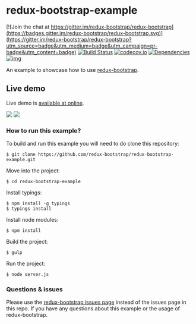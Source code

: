 # redux-bootstrap-example

[![Join the chat at https://gitter.im/redux-bootstrap/redux-bootstrap](https://badges.gitter.im/redux-bootstrap/redux-bootstrap.svg)](https://gitter.im/redux-bootstrap/redux-bootstrap?utm_source=badge&utm_medium=badge&utm_campaign=pr-badge&utm_content=badge)
[![Build Status](https://travis-ci.org/redux-bootstrap/redux-bootstrap-example.svg?branch=master)](https://travis-ci.org/redux-bootstrap/redux-bootstrap-example)
[![codecov.io](https://codecov.io/github/redux-bootstrap/redux-bootstrap-example/coverage.svg?branch=master)](https://codecov.io/github/redux-bootstrap/redux-bootstrap-example?branch=master)
[![Dependencies](https://david-dm.org/redux-bootstrap/redux-bootstrap-example.svg)](https://david-dm.org/redux-bootstrap/redux-bootstrap-example#info=dependencies)
[![img](https://david-dm.org/redux-bootstrap/redux-bootstrap/dev-status-example.svg)](https://david-dm.org/redux-bootstrap/redux-bootstrap-example/#info=devDependencies)

An example to showcase how to use [redux-bootstrap](https://github.com/redux-bootstrap/redux-bootstrap).

## Live demo
Live demo is [available at online](http://github.com/redux-bootstrap/redux-bootstrap-example/).

![](https://raw.githubusercontent.com/redux-bootstrap/redux-bootstrap-example/master/media/home.png)
![](https://raw.githubusercontent.com/redux-bootstrap/redux-bootstrap-example/master/media/users.png)

### How to run this example?
To build and run this example you will need to do clone this repository:

```
$ git clone https://github.com/redux-bootstrap/redux-bootstrap-example.git
```

Move into the project:

```
$ cd redux-bootstrap-example
```

Install typings:

```
$ npm install -g typings
$ typings install
```

Install node modules:

```
$ npm install
```

Build the project:

```
$ gulp
```

Run the project:

```
$ node server.js
```

### Questions & issues 
Please use the [redux-bootstrap issues page](https://github.com/redux-bootstrap/redux-bootstrap/issues) 
instead of the issues page in this repo. If you have any questions about this example or the usage 
of redux-bootstrap.